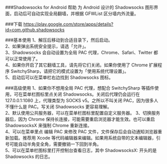 ###Shadowsocks for Android 帮助
为 Android 设计的 Shadowsocks 图形界面，启动后可自动实现全局翻墙，并根据 GFWList 区分墙内外流量。


###下载
https://play.google.com/store/apps/details?id=com.github.shadowsocks



###基本使用
1、解压后移动到合适目录下，然后启动。  
2、如果弹出系统安全提示，请选「允许」。  
3、Shadowsocks 会自动设置为全局 PAC 代理，Chrome、Safari、Twitter 都可以正常使用了。  
4、如果你开启了其它翻墙工具，请先将它们关闭。如果你使用了 Chrome 扩展程序 SwitchySharp，请把它的模式设置为「使用系统代理设置」。  
5、启动后可以在菜单栏右边找到 Shadowsocks 图标。  

###高级使用
1、如果你不想用全局 PAC 代理，想配合 SwitchySharp 等插件使用，可在菜单栏图标里点关闭 Shadowsocks。关闭后代理仍会运行在 127.0.0.1:1080 上，代理类型为 SOCKS v5。之所以不叫关闭 PAC，因为很多人不懂什么是 PAC。写关闭 Shadowsocks 更容易理解。  
2、默认使用公共服务器，可以在菜单栏图标里配置自定义服务器。 
3、切换服务器后，因为 Chrome 保持长连接，可能需要重启浏览器才能生效。也可以重启 ShadowsocksX 来强制 Chrome 重新连接。  
4、可以在菜单里点 编辑 PAC 来修改 PAC 文件，文件保存后会自动通知浏览器重新加载。推荐用 Xcode 等代码编辑器来编辑。如果用系统自带的文本编辑器，引号可能自动半角变全角，需要撤销一下回到半角。  
5、可以在菜单栏图标里打开控制台查看日志，其中 ShadowsocksX: 开头的是 Shadowsocks 的日志。  

